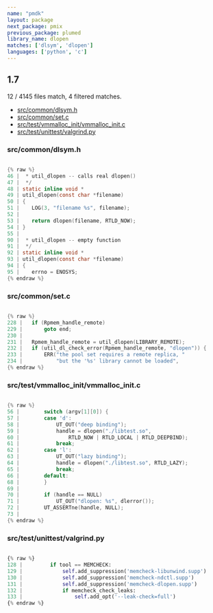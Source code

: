 ```yaml
---
name: "pmdk"
layout: package
next_package: pmix
previous_package: plumed
library_name: dlopen
matches: ['dlsym', 'dlopen']
languages: ['python', 'c']
---
```

## 1.7
12 / 4145 files match, 4 filtered matches.

 - [src/common/dlsym.h](#srccommondlsymh)
 - [src/common/set.c](#srccommonsetc)
 - [src/test/vmmalloc_init/vmmalloc_init.c](#srctestvmmalloc_initvmmalloc_initc)
 - [src/test/unittest/valgrind.py](#srctestunittestvalgrindpy)

### src/common/dlsym.h

```c

{% raw %}
46 |  * util_dlopen -- calls real dlopen()
47 |  */
48 | static inline void *
49 | util_dlopen(const char *filename)
50 | {
51 | 	LOG(3, "filename %s", filename);
52 | 
53 | 	return dlopen(filename, RTLD_NOW);
54 | }
55 | 
90 |  * util_dlopen -- empty function
91 |  */
92 | static inline void *
93 | util_dlopen(const char *filename)
94 | {
95 | 	errno = ENOSYS;
{% endraw %}

```
### src/common/set.c

```c

{% raw %}
228 | 	if (Rpmem_handle_remote)
229 | 		goto end;
230 | 
231 | 	Rpmem_handle_remote = util_dlopen(LIBRARY_REMOTE);
232 | 	if (util_dl_check_error(Rpmem_handle_remote, "dlopen")) {
233 | 		ERR("the pool set requires a remote replica, "
234 | 		    "but the '%s' library cannot be loaded",
{% endraw %}

```
### src/test/vmmalloc_init/vmmalloc_init.c

```c

{% raw %}
56 | 		switch (argv[1][0]) {
57 | 		case 'd':
58 | 			UT_OUT("deep binding");
59 | 			handle = dlopen("./libtest.so",
60 | 				RTLD_NOW | RTLD_LOCAL | RTLD_DEEPBIND);
61 | 			break;
62 | 		case 'l':
63 | 			UT_OUT("lazy binding");
64 | 			handle = dlopen("./libtest.so", RTLD_LAZY);
65 | 			break;
66 | 		default:
68 | 		}
69 | 
70 | 		if (handle == NULL)
71 | 			UT_OUT("dlopen: %s", dlerror());
72 | 		UT_ASSERTne(handle, NULL);
73 | 
{% endraw %}

```
### src/test/unittest/valgrind.py

```python

{% raw %}
128 |         if tool == MEMCHECK:
129 |             self.add_suppression('memcheck-libunwind.supp')
130 |             self.add_suppression('memcheck-ndctl.supp')
131 |             self.add_suppression('memcheck-dlopen.supp')
132 |             if memcheck_check_leaks:
133 |                 self.add_opt('--leak-check=full')
{% endraw %}

```